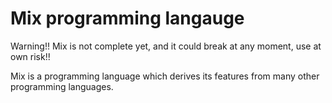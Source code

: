 # Mix programming langauge

Warning!! Mix is not complete yet, and it could break at any moment, use at own risk!!

Mix is a programming language which derives its features from many other programming languages.
